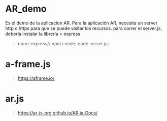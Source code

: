 # AR_demo
Es el demo de la aplicacion AR. Para la aplicación AR, necesita un server http o https para que se puede visitar los recursos.
para correr el server.js, debería instalar la librería > express
> npm i express//
> npm i node;
> node server.js;

# a-frame.js
> https://aframe.io/

# ar.js
> https://ar-js-org.github.io/AR.js-Docs/
